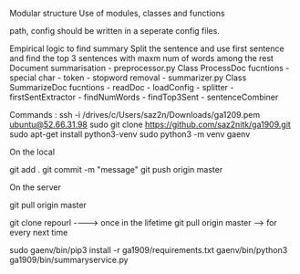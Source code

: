 Modular structure
Use of modules, classes and functions

path, config should be written in a seperate config files.

Empirical logic to find summary 
Split the sentence and use first sentence and find the top 3 sentences with maxm num of words among the rest
Document summarisation
	- preprocessor.py
		Class ProcessDoc
			fucntions
			- special char
			- token
			- stopword removal
	- summarizer.py
		Class SummarizeDoc
			fucntions
            - readDoc
            - loadConfig
			- splitter
			- firstSentExtractor
			- findNumWords
			- findTop3Sent
			- sentenceCombiner

Commands :
ssh -i /drives/c/Users/saz2n/Downloads/ga1209.pem ubuntu@52.66.31.98
sudo git clone https://github.com/saz2nitk/ga1909.git
sudo apt-get install python3-venv
sudo python3 -m venv gaenv

On the local

git add .
git commit -m "message"
git push origin master

On the server

git pull origin master

git clone repourl ----> once in the lifetime 
git pull origin master --> for every next time

sudo gaenv/bin/pip3 install -r ga1909/requirements.txt
gaenv/bin/python3 ga1909/bin/summaryservice.py
